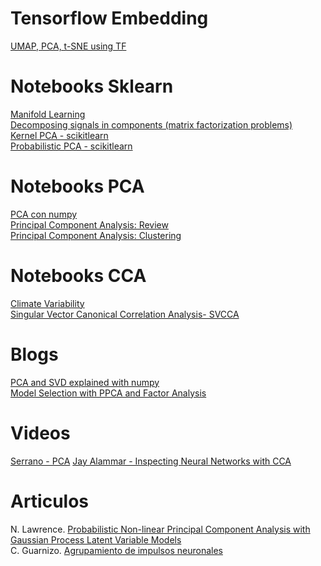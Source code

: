 # Tensorflow Embedding
[UMAP, PCA, t-SNE using TF](https://projector.tensorflow.org/) <br>

# Notebooks Sklearn
[Manifold Learning](https://scikit-learn.org/stable/modules/manifold.html) <br>
[Decomposing signals in components (matrix factorization problems)](https://scikit-learn.org/stable/modules/decomposition.html) <br>
[Kernel PCA - scikitlearn](https://scikit-learn.org/stable/auto_examples/decomposition/plot_kernel_pca.html) <br>
[Probabilistic PCA - scikitlearn](http://jaquesgrobler.github.io/online-sklearn-build/modules/generated/sklearn.decomposition.ProbabilisticPCA.html)

# Notebooks PCA
[PCA con numpy](https://github.com/hammadshaikhha/Math-of-Machine-Learning-Course-by-Siraj/blob/master/Principal%20Component%20Analysis/Principal%20Component%20Analysis.ipynb) <br>
[Principal Component Analysis: Review](https://github.com/jakevdp/PythonDataScienceHandbook/blob/master/notebooks/05.09-Principal-Component-Analysis.ipynb) <br>
[Principal Component Analysis: Clustering](https://github.com/tirthajyoti/Machine-Learning-with-Python/blob/master/Clustering-Dimensionality-Reduction/Principal%20Component%20Analysis.ipynb) <br>


# Notebooks CCA
[Climate Variability](https://github.com/royalosyin/Python-Practical-Application-on-Climate-Variability-Studies/blob/master/ex29-Identify%20Patterns%20in%20the%20Coupled%20Fields%20of%20SLP%20and%20SST%20through%20Canonical%20Correlation%20Analysis.ipynb) <br>
[Singular Vector Canonical Correlation Analysis- SVCCA](https://github.com/google/svcca)

# Blogs
[PCA and SVD explained with numpy](https://towardsdatascience.com/pca-and-svd-explained-with-numpy-5d13b0d2a4d8) <br>
[Model Selection with PPCA and Factor Analysis](https://scikit-learn.org/stable/auto_examples/decomposition/plot_pca_vs_fa_model_selection.html) <br>

# Videos
[Serrano - PCA](https://www.youtube.com/watch?v=AniiwysJ-2Y)
[Jay Alammar - Inspecting Neural Networks with CCA](https://www.youtube.com/watch?v=u7Dvb_a1D-0)

# Articulos
N. Lawrence. [Probabilistic Non-linear Principal Component Analysis with Gaussian Process Latent Variable Models](http://jmlr.csail.mit.edu/papers/volume6/lawrence05a/lawrence05a.pdf) <br>
C. Guarnizo. [Agrupamiento de impulsos neuronales](https://dialnet.unirioja.es/descarga/articulo/4829300.pdff)
